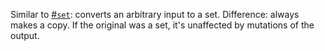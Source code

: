 Similar to [#`set`](#function-set): converts an arbitrary input to a set. Difference: always makes a copy. If the original was a set, it's unaffected by mutations of the output.
